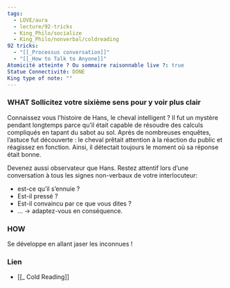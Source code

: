 ```yaml
---
tags:
  - LOVE/aura
  - lecture/92-tricks
  - King_Philo/socialize
  - King_Philo/nonverbal/coldreading
92 tricks:
  - "[[_Processus conversation]]"
  - "[[_How to Talk to Anyone]]"
Atomicité atteinte ? Ou sommaire raisonnable live ?: true
Statue Connectivité: DONE
King type of note: ""
---
```



### WHAT Sollicitez votre sixième sens pour y voir plus clair

Connaissez vous l’histoire de Hans, le cheval intelligent ? Il fut un mystère pendant longtemps parce qu’il était capable de résoudre des calculs compliqués en tapant du sabot au sol. Après de nombreuses enquêtes, l’astuce fut découverte : le cheval prêtait attention à la réaction du public et réagissez en fonction. Ainsi, il détectait toujours le moment où sa réponse était bonne.

Devenez aussi observateur que Hans. Restez attentif lors d’une conversation à tous les signes non-verbaux de votre interlocuteur:
- est-ce qu’il s’ennuie ? 
- Est-il pressé ?
- Est-il convaincu par ce que vous dites ? 
- ...  -> adaptez-vous en conséquence.



### HOW
Se développe en allant jaser les inconnues !

### Lien
- [[_ Cold Reading]] 
